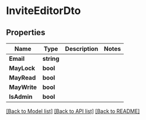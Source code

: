 # InviteEditorDto

## Properties

Name | Type | Description | Notes
------------ | ------------- | ------------- | -------------
**Email** | **string** |  | 
**MayLock** | **bool** |  | 
**MayRead** | **bool** |  | 
**MayWrite** | **bool** |  | 
**IsAdmin** | **bool** |  | 

[[Back to Model list]](../README.md#documentation-for-models) [[Back to API list]](../README.md#documentation-for-api-endpoints) [[Back to README]](../README.md)


